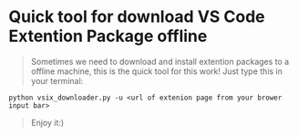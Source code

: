 # Quick tool for download VS Code Extention Package offline

> Sometimes we need to download and install extention packages to a offline machine, this is the quick tool for this work!
Just type this in your terminal:

```
python vsix_downloader.py -u <url of extenion page from your brower input bar>
```

> Enjoy it:)
